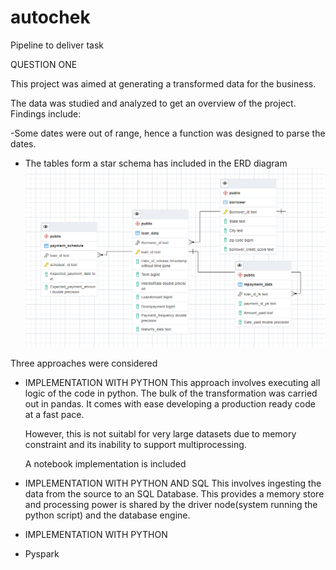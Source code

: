 # autochek
Pipeline to deliver task

QUESTION ONE

This project was aimed at generating a transformed data for the business.

The data was studied and analyzed to get an overview of the project. Findings include:

  -Some dates were out of range, hence a function was designed to parse the dates.
  - The tables form a star schema has included in the ERD diagram
  ![alt text](https://github.com/JamiuAfolabi/autochek/blob/main/question_one/ERD.PNG)



Three approaches were considered

- IMPLEMENTATION WITH PYTHON
    This approach involves executing all logic of the code in python. The bulk of the transformation was carried out in pandas.
    It comes with ease developing a production ready code at a fast pace.
    
    However, this is not suitabl for very large datasets due to memory constraint and its inability to support multiprocessing.
    
    A notebook implementation is included
    

- IMPLEMENTATION WITH PYTHON AND SQL
   This involves ingesting the data from the source to an SQL Database. This provides a memory store and processing power is shared
   by the driver node(system running the python script) and the database engine.
- IMPLEMENTATION WITH PYTHON
- Pyspark


